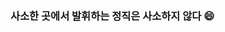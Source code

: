 <br/>
<br/>

###  사소한 곳에서 발휘하는 정직은 사소하지 않다 😄

<br/>
<br/>


 <!-- [📚Upship Log](https://velog.io/@upship-kim) -->
  
<!--
**upship-kim/upship-kim** is a ✨ _special_ ✨ repository because its `README.md` (this file) appears on your GitHub profile.

Here are some ideas to get you started:

- 🔭 I’m currently working on ...
- 🌱 I’m currently learning ...
- 👯 I’m looking to collaborate on ...
- 🤔 I’m looking for help with ...
- 💬 Ask me about ...
- 📫 How to reach me: ...
- 😄 Pronouns: ...
- ⚡ Fun fact: ...
-->
